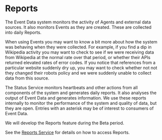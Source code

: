 # Reports

The Event Data system monitors the activity of Agents and external data sources. It also monitors Events as they are created. These are collected into daily Reports.

When using Events you may want to know a bit more about how the system was behaving when they were collected. For example, if you find a dip in Wikipedia activity you may want to check to see if we were receiving data from Wikipedia at the normal rate over that period, or whether their APIs returned elevated rates of error codes. If you notice that references from a particular website suddenly dry up, you may want to check whether not not they changed their robots policy and we were suddenly unable to collect data from this source.

The Status Service monitors heartbeats and other actions from all components of the system and generates daily reports. It also analyses the output of Event Data and generates information. We use these reports internally to monitor the performance of the system and quality of data, but they are open. Entries with an asterisk may be of interest to consumers of Event Data. 

We will develop the Reports feature during the Beta period.

See the [Reports Service](../service/reports-service) for details on how to access Reports.
